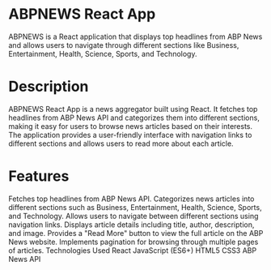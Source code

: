 # ABPNEWS React App

ABPNEWS is a React application that displays top headlines from ABP News and allows users to navigate through different sections like Business, Entertainment, Health, Science, Sports, and Technology.

# Description

ABPNEWS React App is a news aggregator built using React. It fetches top headlines from ABP News API and categorizes them into different sections, making it easy for users to browse news articles based on their interests. The application provides a user-friendly interface with navigation links to different sections and allows users to read more about each article.

# Features

Fetches top headlines from ABP News API.
Categorizes news articles into different sections such as Business, Entertainment, Health, Science, Sports, and Technology.
Allows users to navigate between different sections using navigation links.
Displays article details including title, author, description, and image.
Provides a "Read More" button to view the full article on the ABP News website.
Implements pagination for browsing through multiple pages of articles.
Technologies Used
React
JavaScript (ES6+)
HTML5
CSS3
ABP News API
